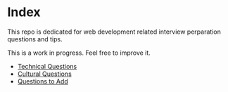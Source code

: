 # Index

This repo is dedicated for web development related interview perparation questions and tips.

This is a work in progress. Feel free to improve it.

* [Technical Questions](technical-prep.md)
* [Cultural Questions](cultural-prep.md)
* [Questions to Add](questions-to-add.md)